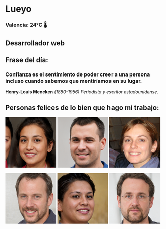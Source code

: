 # Lueyo
### Valencia:  24°C 🌡️
## Desarrollador web
## Frase del día:
<!-- START QUOTE -->
### Confianza es el sentimiento de poder creer a una persona incluso cuando sabemos que mentiríamos en su lugar.
**Henry-Louis Mencken** *(1880-1956) Periodista y escritor estadounidense.*
<!-- END QUOTE -->






## Personas felices de lo bien que hago mi trabajo:

<p float="left">
  <img src="src/image_0.png" width="32%" />
  <img src="src/image_1.png" width="32%" /> 
  <img src="src/image_2.png" width="32%" />
</p>
<p float="left">
  <img src="src/image_3.png" width="32%" />
  <img src="src/image_4.png" width="32%" /> 
  <img src="src/image_5.png" width="32%" />
</p>
